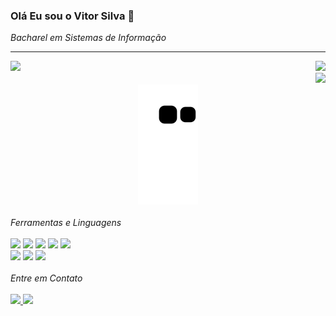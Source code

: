 ### Olá Eu sou o Vitor Silva 👋

<i>Bacharel em Sistemas de Informação</i>

<hr />

 <div>
     <img align="left" src="https://github.com/micaellimedeiros/micaellimedeiros/blob/master/image/computer-illustration.png">
 </div>

<div>

  <div align="right">
    <img src="https://github-readme-stats.vercel.app/api/top-langs/?username=VitorSilvaTI&layout=compact&theme=tokyonight">
  </div>
 
  <div align="right">
    <img src="https://github-readme-stats.vercel.app/api?username=VitorSilvaTI&show_icons=true&theme=tokyonight">
  </div>
 
 <div align="center">
     <img src="https://github.com/micaellimedeiros/micaellimedeiros/blob/output/github-contribution-grid-snake.svg">
 </div>

</div>

<br>

<div>
  <i>Ferramentas e Linguagens</i>
</div>

<br>

<div>
  <img src="https://img.shields.io/badge/Visual_Studio_Code-0078D4?style=for-the-badge&logo=visual%20studio%20code&logoColor=white">
  <img src="https://img.shields.io/badge/GIT-E44C30?style=for-the-badge&logo=git&logoColor=white">
  <img src="https://img.shields.io/badge/Bootstrap-563D7C?style=for-the-badge&logo=bootstrap&logoColor=white">
  <img src="https://img.shields.io/badge/jQuery-0769AD?style=for-the-badge&logo=jquery&logoColor=white">
  <img src="https://img.shields.io/badge/Figma-F24E1E?style=for-the-badge&logo=figma&logoColor=white">
  
  <br>
  
  <img src="https://img.shields.io/badge/HTML5-E34F26?style=for-the-badge&logo=html5&logoColor=white">
  <img src="https://img.shields.io/badge/CSS3-1572B6?style=for-the-badge&logo=css3&logoColor=white">
  <img src="https://img.shields.io/badge/JavaScript-323330?style=for-the-badge&logo=javascript&logoColor=F7DF1E">
<div>
  
<br>
  
<div>
  <i>Entre em Contato</i>
</div>

<br>  
  
<div>
  <a href="mailto:vitordasilvati@gmail.com">
     <img src="https://img.shields.io/badge/Gmail-D14836?style=for-the-badge&logo=gmail&logoColor=white">
  </a>
  <a href="https://www.linkedin.com/in/vitor-da-silva-400a671ab/" target="_blank">
    <img src="https://img.shields.io/badge/LinkedIn-0077B5?style=for-the-badge&logo=linkedin&logoColor=white">
  </a>
</div>
  

